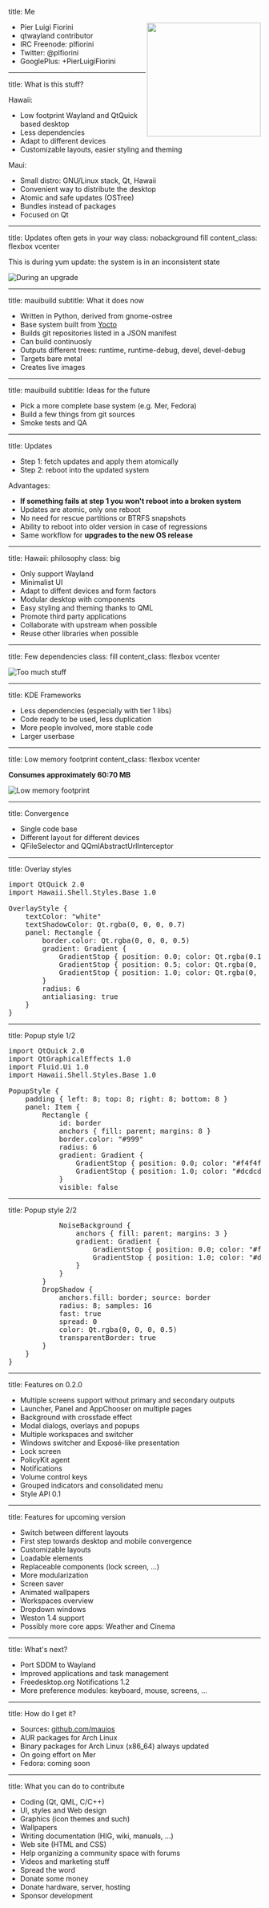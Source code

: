 title: Me

<img src="me.jpg" width="227" height="227" align="right">

- Pier Luigi Fiorini
- qtwayland contributor
- IRC Freenode: plfiorini
- Twitter: @plfiorini
- GooglePlus: +PierLuigiFiorini

---

title: What is this stuff?

Hawaii:

- Low footprint Wayland and QtQuick based desktop
- Less dependencies
- Adapt to different devices
- Customizable layouts, easier styling and theming

Maui:

- Small distro: GNU/Linux stack, Qt, Hawaii
- Convenient way to distribute the desktop
- Atomic and safe updates (OSTree)
- Bundles instead of packages
- Focused on Qt

---

title: Updates often gets in your way
class: nobackground fill
content_class: flexbox vcenter

This is during yum update: the system is in an inconsistent state

![During an upgrade](during-upgrade.png)

---

title: mauibuild
subtitle: What it does now

- Written in Python, derived from gnome-ostree
- Base system built from [Yocto](https://www.yoctoproject.org/)
- Builds git repositories listed in a JSON manifest
- Can build continuosly
- Outputs different trees: runtime, runtime-debug, devel, devel-debug
- Targets bare metal
- Creates live images

---

title: mauibuild
subtitle: Ideas for the future

- Pick a more complete base system (e.g. Mer, Fedora)
- Build a few things from git sources
- Smoke tests and QA

---

title: Updates

- Step 1: fetch updates and apply them atomically
- Step 2: reboot into the updated system

Advantages:

- **If something fails at step 1 you won't reboot into a broken system**
- Updates are atomic, only one reboot
- No need for rescue partitions or BTRFS snapshots
- Ability to reboot into older version in case of regressions
- Same workflow for **upgrades to the new OS release**

---

title: Hawaii: philosophy
class: big

- Only support Wayland
- Minimalist UI
- Adapt to diffent devices and form factors
- Modular desktop with components
- Easy styling and theming thanks to QML
- Promote third party applications
- Collaborate with upstream when possible
- Reuse other libraries when possible

---

title: Few dependencies
class: fill
content_class: flexbox vcenter

![Too much stuff](too_much_stuff.png)

---

title: KDE Frameworks

- Less dependencies (especially with tier 1 libs)
- Code ready to be used, less duplication
- More people involved, more stable code
- Larger userbase

---

title: Low memory footprint
content_class: flexbox vcenter

**Consumes approximately 60:70 MB**

![Low memory footprint](memusage.png)

---

title: Convergence

- Single code base
- Different layout for different devices
- QFileSelector and QQmlAbstractUrlInterceptor

---

title: Overlay styles

<pre class="prettyprint" data-lang="qml">
import QtQuick 2.0
import Hawaii.Shell.Styles.Base 1.0

OverlayStyle {
    textColor: "white"
    textShadowColor: Qt.rgba(0, 0, 0, 0.7)
    panel: Rectangle {
        border.color: Qt.rgba(0, 0, 0, 0.5)
        gradient: Gradient {
            GradientStop { position: 0.0; color: Qt.rgba(0.13, 0.13, 0.13, 0.7) }
            GradientStop { position: 0.5; color: Qt.rgba(0, 0, 0, 0.7) }
            GradientStop { position: 1.0; color: Qt.rgba(0, 0, 0, 0.7) }
        }
        radius: 6
        antialiasing: true
    }
}
</pre>

---

title: Popup style 1/2

<pre class="prettyprint" data-lang="qml">
import QtQuick 2.0
import QtGraphicalEffects 1.0
import Fluid.Ui 1.0
import Hawaii.Shell.Styles.Base 1.0

PopupStyle {
    padding { left: 8; top: 8; right: 8; bottom: 8 }
    panel: Item {
        Rectangle {
            id: border
            anchors { fill: parent; margins: 8 }
            border.color: "#999"
            radius: 6
            gradient: Gradient {
                GradientStop { position: 0.0; color: "#f4f4f4" }
                GradientStop { position: 1.0; color: "#dcdcdc" }
            }
            visible: false
</pre>

---

title: Popup style 2/2

<pre class="prettyprint" data-lang="qml">
            NoiseBackground {
                anchors { fill: parent; margins: 3 }
                gradient: Gradient {
                    GradientStop { position: 0.0; color: "#f4f4f4" }
                    GradientStop { position: 1.0; color: "#dcdcdc" }
                }
            }
        }
        DropShadow {
            anchors.fill: border; source: border
            radius: 8; samples: 16
            fast: true
            spread: 0
            color: Qt.rgba(0, 0, 0, 0.5)
            transparentBorder: true
        }
    }
}
</pre>

---

title: Features on 0.2.0

- Multiple screens support without primary and secondary outputs
- Launcher, Panel and AppChooser on multiple pages
- Background with crossfade effect
- Modal dialogs, overlays and popups
- Multiple workspaces and switcher
- Windows switcher and Exposé-like presentation
- Lock screen
- PolicyKit agent
- Notifications
- Volume control keys
- Grouped indicators and consolidated menu
- Style API 0.1

---

title: Features for upcoming version

- Switch between different layouts
- First step towards desktop and mobile convergence
- Customizable layouts
- Loadable elements
- Replaceable components (lock screen, ...)
- More modularization
- Screen saver
- Animated wallpapers
- Workspaces overview
- Dropdown windows
- Weston 1.4 support
- Possibly more core apps: Weather and Cinema

---

title: What's next?

- Port SDDM to Wayland
- Improved applications and task management
- Freedesktop.org Notifications 1.2
- More preference modules: keyboard, mouse, screens, ...

---

title: How do I get it?

- Sources: [github.com/mauios](https://github.com/mauios)
- AUR packages for Arch Linux
- Binary packages for Arch Linux (x86_64) always updated
- On going effort on Mer
- Fedora: coming soon

---

title: What you can do to contribute

- Coding (Qt, QML, C/C++)
- UI, styles and Web design
- Graphics (icon themes and such)
- Wallpapers
- Writing documentation (HIG, wiki, manuals, ...)
- Web site (HTML and CSS)
- Help organizing a community space with forums
- Videos and marketing stuff
- Spread the word
- Donate some money
- Donate hardware, server, hosting
- Sponsor development
